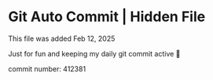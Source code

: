 # Git Auto Commit | Hidden File

This file was added Feb 12, 2025

Just for fun and keeping my daily git commit active 🤪

commit number: 412381
